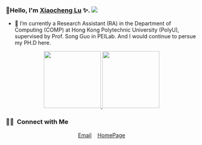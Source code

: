 ### 👋Hello, I'm [Xiaocheng Lu](https://github.com/Forest-art) ✨. ![]([https://visitor-badge.glitch.me/badge?page_id=Forest-art.homepage](https://komarev.com/ghpvc/?username=Forest-art&label=Profile%20views&color=0e75b6&style=flat))

- 🔭 I’m currently a Research Assistant (RA) in the Department of Computing (COMP) at Hong Kong Polytechnic University (PolyU), supervised by Prof. Song Guo in PEILab. And I would continue to persue my PH.D here.

<p align="center">
<a href="https://github.com/Forest-art">
  <img height="150em" src="https://github-readme-stats-eight-theta.vercel.app/api?username=Forest-art&show_icons=true&theme=vue-dark&include_all_commits=true&count_private=true"/>
  <img height="150em" src="https://github-readme-stats-eight-theta.vercel.app/api/top-langs/?username=Forest-art&layout=compact&langs_count=8&theme=vue-dark"/>
</a>
</p>

### 🤝🏻 &nbsp;Connect with Me

<p align="center">
  <a href="mailto:xiaochenglu1997@gmail.com">Email</a>
  &nbsp;&nbsp;
  <a href="https://Forest-art.github.io/">HomePage</a>

</p>
